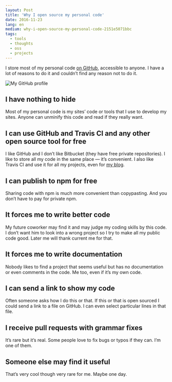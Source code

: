 ```yaml
---
layout: Post
title: 'Why I open source my personal code'
date: 2016-11-23
lang: en
medium: why-i-open-source-my-personal-code-2151e5071bbc
tags:
  - tools
  - thoughts
  - oss
  - projects
---
```


I store most of my personal code [on GitHub](https://github.com/sapegin?utf8=%E2%9C%93&tab=repositories&q=&type=source&language=), accessible to anyone. I have a lot of reasons to do it and couldn’t find any reason not to do it.

![My GitHub profile](/images/github-profile.png)

## I have nothing to hide

Most of my personal code is my sites’ code or tools that I use to develop my sites. Anyone can unminify this code and read if they really want.

## I can use GitHub and Travis CI and any other open source tool for free

I like GitHub and I don’t like Bitbucket (they have free private repositories). I like to store all my code in the same place — it’s convenient. I also like Travis CI and use it for all my projects, even for [my blog](https://github.com/sapegin/blog.sapegin.me).

## I can publish to npm for free

Sharing code with npm is much more convenient than copypasting. And you don’t have to pay for private npm.

## It forces me to write better code

My future coworker may find it and may judge my coding skills by this code. I don’t want him to look into a wrong project so I try to make all my public code good. Later me will thank current me for that.

## It forces me to write documentation

Nobody likes to find a project that seems useful but has no documentation or even comments in the code. Me too, even if it’s my own code.

## I can send a link to show my code

Often someone asks how I do this or that. If this or that is open sourced I could send a link to a file on GitHub. I can even select particular lines in that file.

## I receive pull requests with grammar fixes

It’s rare but it’s real. Some people love to fix bugs or typos if they can. I’m one of them.

## Someone else may find it useful

That’s very cool though very rare for me. Maybe one day.
